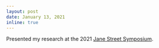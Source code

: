 ```yaml
---
layout: post
date: January 13, 2021
inline: true
---
```


Presented my research at the 2021 <a href="https://www.janestreet.com/join-jane-street/our-programs/symposium/">Jane Street Symposium</a>. 